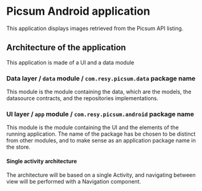 # Picsum Android application

This application displays images retrieved from the Picsum API listing.

## Architecture of the application

This application is made of a UI and a data module

### Data layer / `data` module / `com.resy.picsum.data` package name

This module is the module containing the data, which are the models, the datasource contracts, and
the repositories implementations.

### UI layer / `app` module / `com.resy.picsum.android` package name

This module is the module containing the UI and the elements of the running application. The name
of the package has be chosen to be distinct from other modules, and to make sense as an application
package name in the store.

#### Single activity architecture

The architecture will be based on a single Activity, and navigating between view will be performed
with a Navigation component.